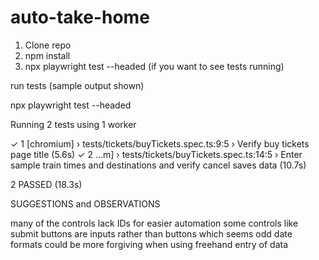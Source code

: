 # auto-take-home

1. Clone repo
2. npm install
3. npx playwright test --headed (if you want to see tests running)

run tests (sample output shown)

npx playwright test --headed

Running 2 tests using 1 worker

  ✓  1 [chromium] › tests/tickets/buyTickets.spec.ts:9:5 › Verify buy tickets page title (5.6s)
  ✓  2 …m] › tests/tickets/buyTickets.spec.ts:14:5 › Enter sample train times and destinations and verify cancel saves data (10.7s)

  
  2 PASSED (18.3s)

SUGGESTIONS and OBSERVATIONS

many of the controls lack IDs for easier automation
some controls like submit buttons are inputs rather than buttons which seems odd
date formats could be more forgiving when using freehand entry of data

